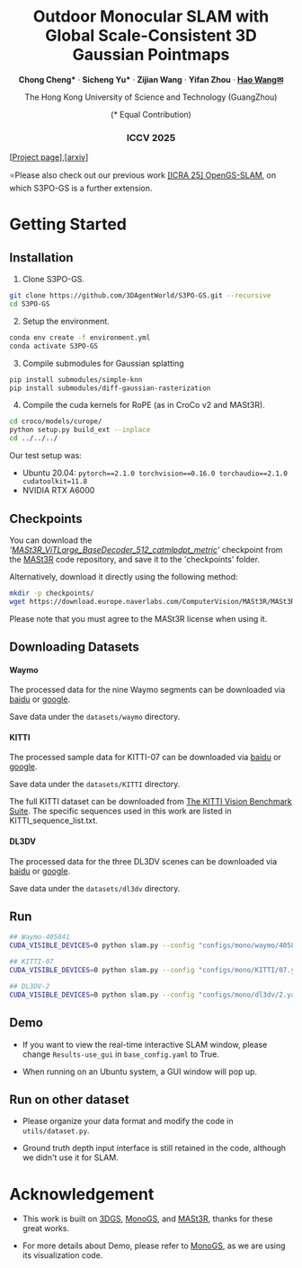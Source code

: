 

<p align="center">
  <h1 align="center"> Outdoor Monocular SLAM with Global Scale-Consistent 3D Gaussian Pointmaps
  </h1>
  <p align="center">
     <a ><strong>Chong Cheng*</strong></a>
    ·
    <a ><strong>Sicheng Yu*</strong></a>
    ·
    <a ><strong>Zijian Wang</strong></a>
    ·
    <a ><strong>Yifan Zhou</strong></a>
    ·
    <a href="https://wanghao.tech//"><strong>Hao Wang✉</strong></a>
  </p>
  <p align="center">The Hong Kong University of Science and Technology (GuangZhou)</p>
  <p align="center">(* Equal Contribution)</p>

  <h3 align="center"> ICCV 2025</h3>

[[Project page](https://3dagentworld.github.io/S3PO-GS/)],[[arxiv](https://arxiv.org/abs/2507.03737)]  

⭐Please also check out our previous work [[ICRA 25] OpenGS-SLAM](https://3dagentworld.github.io/opengs-slam/), on which S3PO-GS is a further extension.

# Getting Started

## Installation

1. Clone S3PO-GS.

```bash
git clone https://github.com/3DAgentWorld/S3PO-GS.git --recursive
cd S3PO-GS
```

2. Setup the environment.

```bash
conda env create -f environment.yml
conda activate S3PO-GS
```

3. Compile submodules for Gaussian splatting

```bash
pip install submodules/simple-knn
pip install submodules/diff-gaussian-rasterization
```

4. Compile the cuda kernels for RoPE (as in CroCo v2 and MASt3R).

```bash
cd croco/models/curope/
python setup.py build_ext --inplace
cd ../../../
```

Our test setup was:

- Ubuntu 20.04: `pytorch==2.1.0 torchvision==0.16.0 torchaudio==2.1.0 cudatoolkit=11.8`
- NVIDIA RTX A6000

## Checkpoints

You can download the *'<u>MASt3R_ViTLarge_BaseDecoder_512_catmlpdpt_metric</u>'* checkpoint from the [MASt3R](https://github.com/naver/mast3r) code repository, and save it to the 'checkpoints' folder.

Alternatively, download it directly using the following method:

```bash
mkdir -p checkpoints/
wget https://download.europe.naverlabs.com/ComputerVision/MASt3R/MASt3R_ViTLarge_BaseDecoder_512_catmlpdpt_metric.pth -P checkpoints/
```

Please note that you must agree to the MASt3R license when using it.

## Downloading Datasets

#### Waymo

The processed data for the nine Waymo segments can be downloaded via [baidu](https://pan.baidu.com/s/1I1rnB6B8k2d4wzcRMT6gjA?pwd=omcg ) or [google](https://drive.google.com/drive/folders/1xUyNuNzUtsvZIV_q5Qz9zIXMGoMbLuCr?usp=sharing).

Save data under the `datasets/waymo` directory.

#### KITTI

The processed sample data for KITTI-07 can be downloaded via [baidu](https://pan.baidu.com/s/1-AmfeS-UYUJ9-sFFhO86wQ?pwd=wn4i) or [google](https://drive.google.com/drive/folders/1myR-cY3rBQBoLFZbKko36xDF2qUawJyW?usp=sharing).

Save data under the `datasets/KITTI` directory.

The full KITTI dataset can be downloaded from [The KITTI Vision Benchmark Suite](https://www.cvlibs.net/datasets/kitti/eval_odometry.php). The specific sequences used in this work are listed in KITTI_sequence_list.txt.

#### DL3DV

The processed data for the three DL3DV scenes can be downloaded via [baidu](https://pan.baidu.com/s/1LWuCnzojV5M-nl0Xf3hKvg?pwd=gjh5) or [google](https://drive.google.com/drive/folders/11K6lnSkFFiiCuJ9KG7II2bt0O7nevl7K?usp=sharing).

Save data under the `datasets/dl3dv` directory.

## Run

```bash
## Waymo-405841
CUDA_VISIBLE_DEVICES=0 python slam.py --config "configs/mono/waymo/405841.yaml"

## KITTI-07
CUDA_VISIBLE_DEVICES=0 python slam.py --config "configs/mono/KITTI/07.yaml"

## DL3DV-2
CUDA_VISIBLE_DEVICES=0 python slam.py --config "configs/mono/dl3dv/2.yaml"
```

## Demo

- If you want to view the real-time interactive SLAM window, please change `Results-use_gui` in `base_config.yaml` to True.

- When running on an Ubuntu system, a GUI window will pop up.

## Run on other dataset

- Please organize your data format and modify the code in `utils/dataset.py`.

- Ground truth depth input interface is still retained in the code, although we didn't use it for SLAM.

# Acknowledgement

- This work is built on [3DGS](https://github.com/graphdeco-inria/gaussian-splatting),  [MonoGS](https://github.com/muskie82/MonoGS),  and [MASt3R](https://github.com/naver/mast3r), thanks for these great works.

- For more details about Demo, please refer to [MonoGS](https://github.com/muskie82/MonoGS), as we are using its visualization code.


